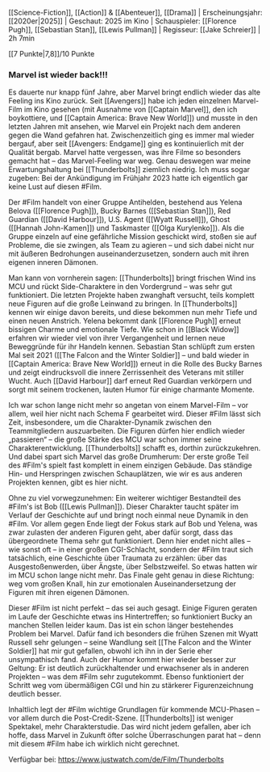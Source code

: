 
[[Science-Fiction]], [[Action]] & [[Abenteuer]], [[Drama]] | Erscheinungsjahr: [[2020er|2025]] | Geschaut: 2025 im Kino | Schauspieler: [[Florence Pugh]], [[Sebastian Stan]], [[Lewis Pullman]] | Regisseur: [[Jake Schreier]] | 2h 7min

[[7 Punkte|7,8]]/10 Punkte


### Marvel ist wieder back!!!

Es dauerte nur knapp fünf Jahre, aber Marvel bringt endlich wieder das alte Feeling ins Kino zurück. Seit [[Avengers]] habe ich jeden einzelnen Marvel-Film im Kino gesehen (mit Ausnahme von [[Captain Marvel]], den ich boykottiere, und [[Captain America: Brave New World]]) und musste in den letzten Jahren mit ansehen, wie Marvel ein Projekt nach dem anderen gegen die Wand gefahren hat. Zwischenzeitlich ging es immer mal wieder bergauf, aber seit [[Avengers: Endgame]] ging es kontinuierlich mit der Qualität bergab. Marvel hatte vergessen, was ihre Filme so besonders gemacht hat – das Marvel-Feeling war weg. Genau deswegen war meine Erwartungshaltung bei [[Thunderbolts]] ziemlich niedrig. Ich muss sogar zugeben: Bei der Ankündigung im Frühjahr 2023 hatte ich eigentlich gar keine Lust auf diesen #Film.

Der #Film handelt von einer Gruppe Antihelden, bestehend aus Yelena Belova ([[Florence Pugh]]), Bucky Barnes ([[Sebastian Stan]]), Red Guardian ([[David Harbour]]), U.S. Agent ([[Wyatt Russell]]), Ghost ([[Hannah John-Kamen]]) und Taskmaster ([[Olga Kurylenko]]). Als die Gruppe einzeln auf eine gefährliche Mission geschickt wird, stoßen sie auf Probleme, die sie zwingen, als Team zu agieren – und sich dabei nicht nur mit äußeren Bedrohungen auseinanderzusetzen, sondern auch mit ihren eigenen inneren Dämonen.

Man kann von vornherein sagen: [[Thunderbolts]] bringt frischen Wind ins MCU und rückt Side-Charaktere in den Vordergrund – was sehr gut funktioniert. Die letzten Projekte haben zwanghaft versucht, teils komplett neue Figuren auf die große Leinwand zu bringen. In [[Thunderbolts]] kennen wir einige davon bereits, und diese bekommen nun mehr Tiefe und einen neuen Anstrich. Yelena bekommt dank [[Florence Pugh]] erneut bissigen Charme und emotionale Tiefe. Wie schon in [[Black Widow]] erfahren wir wieder viel von ihrer Vergangenheit und lernen neue Beweggründe für ihr Handeln kennen. Sebastian Stan schlüpft zum ersten Mal seit 2021 ([[The Falcon and the Winter Soldier]] – und bald wieder in [[Captain America: Brave New World]]) erneut in die Rolle des Bucky Barnes und zeigt eindrucksvoll die innere Zerrissenheit des Veterans mit stiller Wucht. Auch [[David Harbour]] darf erneut Red Guardian verkörpern und sorgt mit seinem trockenen, lauten Humor für einige charmante Momente.

Ich war schon lange nicht mehr so angetan von einem Marvel-Film – vor allem, weil hier nicht nach Schema F gearbeitet wird. Dieser #Film lässt sich Zeit, insbesondere, um die Charakter-Dynamik zwischen den Teammitgliedern auszuarbeiten. Die Figuren dürfen hier endlich wieder „passieren“ – die große Stärke des MCU war schon immer seine Charakterentwicklung. [[Thunderbolts]] schafft es, dorthin zurückzukehren. Und dabei spart sich Marvel das große Drumherum: Der erste große Teil des #Film's spielt fast komplett in einem einzigen Gebäude. Das ständige Hin- und Herspringen zwischen Schauplätzen, wie wir es aus anderen Projekten kennen, gibt es hier nicht.

Ohne zu viel vorwegzunehmen: Ein weiterer wichtiger Bestandteil des #Film's ist Bob ([[Lewis Pullman]]). Dieser Charakter taucht später im Verlauf der Geschichte auf und bringt noch einmal neue Dynamik in den #Film. Vor allem gegen Ende liegt der Fokus stark auf Bob und Yelena, was zwar zulasten der anderen Figuren geht, aber dafür sorgt, dass das übergeordnete Thema sehr gut funktioniert. Denn hier endet nicht alles – wie sonst oft – in einer großen CGI-Schlacht, sondern der #Film traut sich tatsächlich, eine Geschichte über Traumata zu erzählen: über das Ausgestoßenwerden, über Ängste, über Selbstzweifel. So etwas hatten wir im MCU schon lange nicht mehr. Das Finale geht genau in diese Richtung: weg vom großen Knall, hin zur emotionalen Auseinandersetzung der Figuren mit ihren eigenen Dämonen.

Dieser #Film ist nicht perfekt – das sei auch gesagt. Einige Figuren geraten im Laufe der Geschichte etwas ins Hintertreffen; so funktioniert Bucky an manchen Stellen leider kaum. Das ist ein schon länger bestehendes Problem bei Marvel. Dafür fand ich besonders die frühen Szenen mit Wyatt Russell sehr gelungen – seine Wandlung seit [[The Falcon and the Winter Soldier]] hat mir gut gefallen, obwohl ich ihn in der Serie eher unsympathisch fand. Auch der Humor kommt hier wieder besser zur Geltung: Er ist deutlich zurückhaltender und erwachsener als in anderen Projekten – was dem #Film sehr zugutekommt. Ebenso funktioniert der Schritt weg vom übermäßigen CGI und hin zu stärkerer Figurenzeichnung deutlich besser.

Inhaltlich legt der #Film wichtige Grundlagen für kommende MCU-Phasen – vor allem durch die Post-Credit-Szene. [[Thunderbolts]] ist weniger Spektakel, mehr Charakterstudie. Das wird nicht jedem gefallen, aber ich hoffe, dass Marvel in Zukunft öfter solche Überraschungen parat hat – denn mit diesem #Film habe ich wirklich nicht gerechnet.

Verfügbar bei: https://www.justwatch.com/de/Film/Thunderbolts